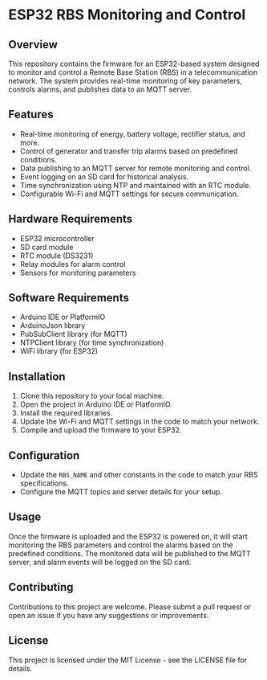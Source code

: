 # ESP32 RBS Monitoring and Control

## Overview
This repository contains the firmware for an ESP32-based system designed to monitor and control a Remote Base Station (RBS) in a telecommunication network. The system provides real-time monitoring of key parameters, controls alarms, and publishes data to an MQTT server.

## Features
- Real-time monitoring of energy, battery voltage, rectifier status, and more.
- Control of generator and transfer trip alarms based on predefined conditions.
- Data publishing to an MQTT server for remote monitoring and control.
- Event logging on an SD card for historical analysis.
- Time synchronization using NTP and maintained with an RTC module.
- Configurable Wi-Fi and MQTT settings for secure communication.

## Hardware Requirements
- ESP32 microcontroller
- SD card module
- RTC module (DS3231)
- Relay modules for alarm control
- Sensors for monitoring parameters

## Software Requirements
- Arduino IDE or PlatformIO
- ArduinoJson library
- PubSubClient library (for MQTT)
- NTPClient library (for time synchronization)
- WiFi library (for ESP32)

## Installation
1. Clone this repository to your local machine.
2. Open the project in Arduino IDE or PlatformIO.
3. Install the required libraries.
4. Update the Wi-Fi and MQTT settings in the code to match your network.
5. Compile and upload the firmware to your ESP32.

## Configuration
- Update the `RBS_NAME` and other constants in the code to match your RBS specifications.
- Configure the MQTT topics and server details for your setup.

## Usage
Once the firmware is uploaded and the ESP32 is powered on, it will start monitoring the RBS parameters and control the alarms based on the predefined conditions. The monitored data will be published to the MQTT server, and alarm events will be logged on the SD card.

## Contributing
Contributions to this project are welcome. Please submit a pull request or open an issue if you have any suggestions or improvements.

## License
This project is licensed under the MIT License - see the LICENSE file for details.
